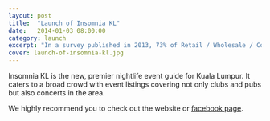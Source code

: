 ```yaml
---
layout: post
title:  "Launch of Insomnia KL"
date:   2014-01-03 08:00:00
category: launch
excerpt: "In a survey published in 2013, 73% of Retail / Wholesale / Consumer Goods companies responded that they have acquired a customer using a lead from Facebook."
cover: launch-of-insomnia-kl.jpg
---
```


Insomnia KL is the new, premier nightlife event guide for Kuala Lumpur. It caters to a broad crowd with event listings covering not only clubs and pubs but also concerts in the area.

We highly recommend you to check out the website or [facebook page][Insomnia KL Facebook].

[Insomnia KL Facebook]: https://www.facebook.com/insomniakl
